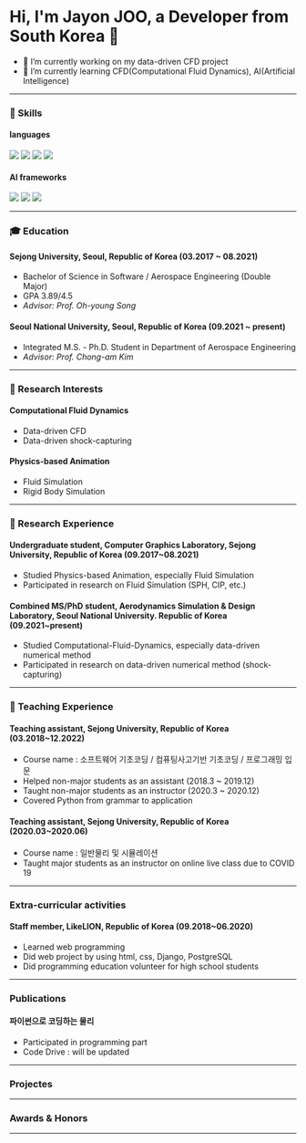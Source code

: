 # Hi, I'm Jayon JOO, a Developer from South Korea 👋

- 🔭 I’m currently working on my data-driven CFD project
- 🌱 I’m currently learning CFD(Computational Fluid Dynamics), AI(Artificial Intelligence)  

---

### 💪 Skills
#### languages
<img src="https://img.shields.io/badge/c-A8B9CC?style=badge&logo=c%2B%2B&logoColor=white"/></a>
<img src="https://img.shields.io/badge/c++-00599C?style=badge&logo=c%2B%2B%2B%2B&logoColor=white"/></a>
<img src="https://img.shields.io/badge/Python-3766AB?style=badge&logo=Python&logoColor=white"/></a>
<img src="https://img.shields.io/badge/Java-007396?style=badge&logo=Java&logoColor=white"/></a>
#### AI frameworks
<img src="https://img.shields.io/badge/PyTorch-EE4C2C?style=badge&logo=PyTorch&logoColor=white"/></a>
<img src="https://img.shields.io/badge/PyTorch Lightning-792EE5?style=badge&logo=Pytorch Lightning&logoColor=white"/></a>
<img src="https://img.shields.io/badge/TensorFlow-FF6F00?style=badge&logo=TensorFlow&logoColor=white"/></a>

---
### 🎓 Education
#### Sejong University, Seoul, Republic of Korea (03.2017 ~ 08.2021)
- Bachelor of  Science in Software / Aerospace Engineering (Double Major)
- GPA 3.89/4.5
- _Advisor: Prof. Oh-young Song_
#### Seoul National University, Seoul, Republic of Korea (09.2021 ~ present)
- Integrated M.S. - Ph.D. Student in Department of Aerospace Engineering 
- _Advisor: Prof. Chong-am Kim_

---
### 📕 Research Interests
#### Computational Fluid Dynamics
- Data-driven CFD
- Data-driven shock-capturing
#### Physics-based Animation
- Fluid Simulation
- Rigid Body Simulation

---

### 📗 Research Experience
#### Undergraduate student, Computer Graphics Laboratory, Sejong University, Republic of Korea (09.2017~08.2021)
- Studied Physics-based Animation, especially Fluid Simulation
- Participated in research on Fluid Simulation (SPH, CIP, etc.)
#### Combined MS/PhD student, Aerodynamics Simulation & Design Laboratory, Seoul National University. Republic of Korea (09.2021~present)
- Studied Computational-Fluid-Dynamics, especially data-driven numerical method
- Participated in research on data-driven numerical method (shock-capturing)

---
### 📘 Teaching Experience
#### Teaching assistant, Sejong University, Republic of Korea (03.2018~12.2022)
- Course name : 소프트웨어 기초코딩 / 컴퓨팅사고기반 기초코딩 / 프로그래밍 입문 
- Helped non-major students as an assistant (2018.3 ~ 2019.12)
- Taught non-major students as an instructor (2020.3 ~ 2020.12)
- Covered Python from grammar to application
#### Teaching assistant, Sejong University, Republic of Korea (2020.03~2020.06)
- Course name : 일반물리 및 시뮬레이션
- Taught major students as an instructor on online live class due to COVID 19 

---

### Extra-curricular activities
#### Staff member, LikeLION, Republic of Korea (09.2018~06.2020)
- Learned web programming
- Did web project by using html, css, Django, PostgreSQL
- Did programming education volunteer for high school students

---

### Publications
#### 파이썬으로 코딩하는 물리
- Participated in programming  part
- Code Drive : will be updated

---

### Projectes

---

### Awards & Honors

---

<!--
**zoonature/zoonature** is a ✨ _special_ ✨ repository because its `README.md` (this file) appears on your GitHub profile.
-->

